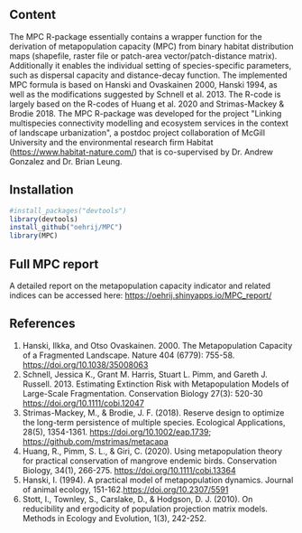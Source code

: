 ## Content
The MPC R-package essentially contains a wrapper function for the derivation of metapopulation capacity (MPC) from binary habitat distribution maps (shapefile, raster file or patch-area vector/patch-distance matrix). Additionally it enables the individual setting of species-specific parameters, such as dispersal capacity and distance-decay function. 
The implemented MPC formula is based on Hanski and Ovaskainen 2000, Hanski 1994, as well as the modifications suggested by Schnell et al. 2013.
The R-code is largely based on the R-codes of Huang et al. 2020 and Strimas-Mackey & Brodie 2018.
The MPC R-package was developed for the project "Linking multispecies connectivity modelling and ecosystem services in the context of landscape urbanization", a postdoc project collaboration of McGill University and the environmental research firm Habitat (https://www.habitat-nature.com/) that is co-supervised by Dr. Andrew Gonzalez and Dr. Brian Leung.

## Installation 
```r
#install_packages("devtools")
library(devtools)
install_github("oehrij/MPC")
library(MPC)
```

## Full MPC report
A detailed report on the metapopulation capacity indicator and related indices can be accessed here: https://oehrij.shinyapps.io/MPC_report/

## References
1) Hanski, Ilkka, and Otso Ovaskainen. 2000. The Metapopulation Capacity of a Fragmented Landscape. Nature 404 (6779): 755-58.  https://doi.org/10.1038/35008063
2) Schnell, Jessica K., Grant M. Harris, Stuart L. Pimm, and Gareth J. Russell. 2013. Estimating Extinction Risk with Metapopulation Models of Large-Scale Fragmentation. Conservation Biology 27(3): 520-30  https://doi.org/10.1111/cobi.12047
3) Strimas-Mackey, M., & Brodie, J. F. (2018). Reserve design to optimize the long-term persistence of multiple species. Ecological Applications, 28(5), 1354-1361. https://doi.org/10.1002/eap.1739; https://github.com/mstrimas/metacapa  
4) Huang, R., Pimm, S. L., & Giri, C. (2020). Using metapopulation theory for practical conservation of mangrove endemic birds. Conservation Biology, 34(1), 266-275. https://doi.org/10.1111/cobi.13364
5) Hanski, I. (1994). A practical model of metapopulation dynamics. Journal of animal ecology, 151-162.https://doi.org/10.2307/5591
6) Stott, I., Townley, S., Carslake, D., & Hodgson, D. J. (2010). On reducibility and ergodicity of population projection matrix models. Methods in Ecology and Evolution, 1(3), 242-252.
